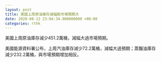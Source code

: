 ```yaml
---
layout: post
title: 美國上周原油庫存減幅較市場預期大
date: 2020-08-12 23:04:34.000000000 +08:00
categories: rthk
---
```


美國上周原油庫存減少451.2萬桶，減幅大過市場預期。

美國能源資料署公布，上周汽油庫存減少72.2萬桶，減幅大過預期；蒸餾油庫存減少232.2萬桶，與市場預期增加相反。
